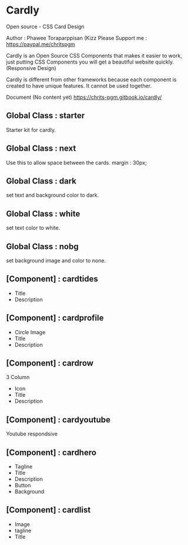 # Cardly
Open source - CSS Card Design

Author : Phawee Toraparppisan (Kizz
Please Support me : https://paypal.me/chritspgm

Cardly is an Open Source CSS Components that makes it easier to work, just putting CSS Components you will get a beautiful website quickly. (Responsive Design)

Cardly is different from other frameworks because each component is created to have unique features. It cannot be used together.

Document (No content yet)
https://chrits-pgm.gitbook.io/cardly/

## Global Class : starter
Starter kit for cardly.

## Global Class : next
Use this to allow space between the cards.
margin : 30px;

## Global Class : dark
set text and background color to dark.

## Global Class : white
set text color to white.

## Global Class : nobg
set background image and color to none.

## [Component] : cardtides
- Title
- Description

## [Component] : cardprofile
- Circle Image
- Title
- Description

## [Component] : cardrow
3 Column
- Icon
- Title
- Description

## [Component] : cardyoutube
Youtube respondsive

## [Component] : cardhero
- Tagline
- Title
- Description
- Button
- Background

## [Component] : cardlist
- Image
- tagline
- Title
